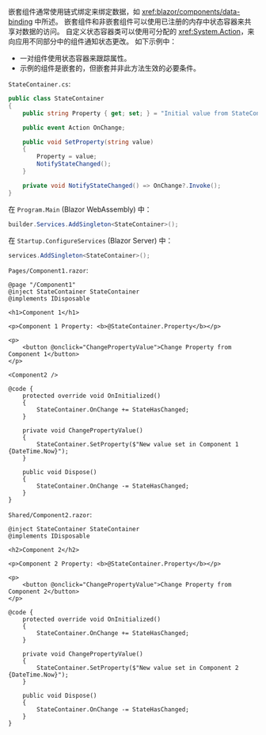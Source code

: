 嵌套组件通常使用链式绑定来绑定数据，如 <xref:blazor/components/data-binding> 中所述。 嵌套组件和非嵌套组件可以使用已注册的内存中状态容器来共享对数据的访问。 自定义状态容器类可以使用可分配的 <xref:System.Action>，来向应用不同部分中的组件通知状态更改。 如下示例中：

* 一对组件使用状态容器来跟踪属性。
* 示例的组件是嵌套的，但嵌套并非此方法生效的必要条件。

`StateContainer.cs`:

```csharp
public class StateContainer
{
    public string Property { get; set; } = "Initial value from StateContainer";

    public event Action OnChange;

    public void SetProperty(string value)
    {
        Property = value;
        NotifyStateChanged();
    }

    private void NotifyStateChanged() => OnChange?.Invoke();
}
```

在 `Program.Main` (Blazor WebAssembly) 中：

```csharp
builder.Services.AddSingleton<StateContainer>();
```

在 `Startup.ConfigureServices` (Blazor Server) 中：

```csharp
services.AddSingleton<StateContainer>();
```

`Pages/Component1.razor`:

```razor
@page "/Component1"
@inject StateContainer StateContainer
@implements IDisposable

<h1>Component 1</h1>

<p>Component 1 Property: <b>@StateContainer.Property</b></p>

<p>
    <button @onclick="ChangePropertyValue">Change Property from Component 1</button>
</p>

<Component2 />

@code {
    protected override void OnInitialized()
    {
        StateContainer.OnChange += StateHasChanged;
    }

    private void ChangePropertyValue()
    {
        StateContainer.SetProperty($"New value set in Component 1 {DateTime.Now}");
    }

    public void Dispose()
    {
        StateContainer.OnChange -= StateHasChanged;
    }
}
```

`Shared/Component2.razor`:

```razor
@inject StateContainer StateContainer
@implements IDisposable

<h2>Component 2</h2>

<p>Component 2 Property: <b>@StateContainer.Property</b></p>

<p>
    <button @onclick="ChangePropertyValue">Change Property from Component 2</button>
</p>

@code {
    protected override void OnInitialized()
    {
        StateContainer.OnChange += StateHasChanged;
    }

    private void ChangePropertyValue()
    {
        StateContainer.SetProperty($"New value set in Component 2 {DateTime.Now}");
    }

    public void Dispose()
    {
        StateContainer.OnChange -= StateHasChanged;
    }
}
```
